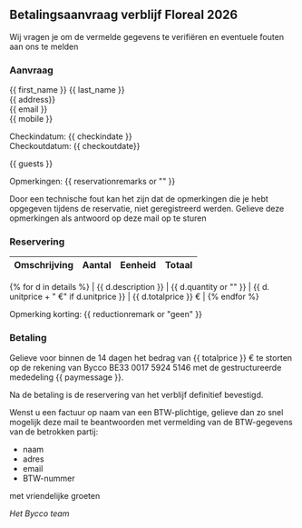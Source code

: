 ## Betalingsaanvraag verblijf Floreal 2026

Wij vragen je om de vermelde gegevens te verifiëren en eventuele fouten aan ons te melden

### Aanvraag

{{ first_name }} {{ last_name }}<br>
{{ address}}<br>
{{ email }}<br>
{{ mobile }}<br>

Checkindatum: {{ checkindate }}<br>
Checkoutdatum: {{ checkoutdate}}

{{ guests }}

Opmerkingen: {{ reservationremarks or "" }}

Door een technische fout kan het zijn dat de opmerkingen die je hebt opgegeven tijdens de reservatie,  niet geregistreerd werden.   Gelieve deze opmerkingen als antwoord op deze mail op te sturen

### Reservering

| Omschrijving | Aantal | Eenheid | Totaal |
|:-------------|:------:|--------:|--------:|
{% for d in details %}
| {{ d.description }} | {{ d.quantity or "" }} | {{ d. unitprice + " €" if d.unitprice }} | {{ d.totalprice }} € |
{% endfor %}

Opmerking korting: {{ reductionremark or "geen" }}

### Betaling

Gelieve voor binnen de 14 dagen het bedrag van {{ totalprice }} € te storten op de rekening van Bycco
BE33 0017 5924 5146  met de gestructureerde mededeling {{ paymessage }}.

Na de betaling is de reservering van het verblijf definitief bevestigd.

Wenst u een factuur op naam van een BTW-plichtige, gelieve dan zo snel mogelijk deze mail te beantwoorden met vermelding van de BTW-gegevens van de betrokken partij:

- naam
- adres
- email
- BTW-nummer

met vriendelijke groeten

_Het Bycco team_
